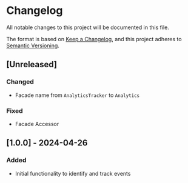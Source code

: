 # Changelog

All notable changes to this project will be documented in this file.

The format is based on [Keep a Changelog](https://keepachangelog.com/en/1.1.0/),
and this project adheres to [Semantic Versioning](https://semver.org/spec/v2.0.0.html).

## [Unreleased]

### Changed

- Facade name from `AnalyticsTracker` to `Analytics`

### Fixed

- Facade Accessor

## [1.0.0] - 2024-04-26

### Added

- Initial functionality to identify and track events
